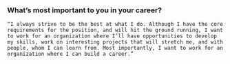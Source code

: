  ### What’s most important to you in your career?

    “I always strive to be the best at what I do. Although I have the core requirements for the position, and will hit the ground running, I want to work for an organization where I’ll have opportunities to develop my skills, work on interesting projects that will stretch me, and with people, whom I can learn from. Most importantly, I want to work for an organization where I can build a career.”
